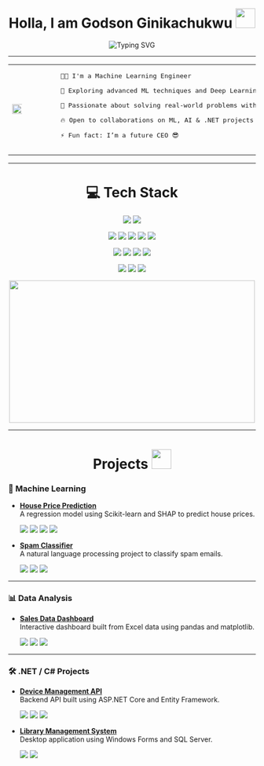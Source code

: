 <h1 align="center">
  Holla, I am Godson Ginikachukwu 
  <img src="https://media.giphy.com/media/hvRJCLFzcasrR4ia7z/giphy.gif" width="40px"/>
</h1>

<p align="center">
  <img src="https://readme-typing-svg.demolab.com?font=Fira+Code&duration=2500&pause=1000&center=true&vCenter=true&width=500&lines=Machine+Learning+Engineer+%F0%9F%92%BB;Data+Scientist+%F0%9F%93%88;C%23+.NET+Developer+%F0%9F%94%A7" alt="Typing SVG" />
</p>

<hr/>
<table>
  <tr>
    <td width="40%">
      <img src="https://i.imgur.com/0f2lvTY.gif" width="150%">
    </td>
    <td>
      <pre>
        👦🏻 I'm a Machine Learning Engineer<br>
        💯 Exploring advanced ML techniques and Deep Learning<br>
        🚀 Passionate about solving real-world problems with data<br>
        🔥 Open to collaborations on ML, AI & .NET projects<br>
        ⚡ Fun fact: I’m a future CEO 😎
      </pre>
    </td>
  </tr>
</table>



<hr/>
<h1 align="center">
  💻 Tech Stack
</h1>

<p align="center">
  <img src="https://img.shields.io/badge/Python-3776AB?style=for-the-badge&logo=python&logoColor=white"/>
  <img src="https://img.shields.io/badge/C%23-239120?style=for-the-badge&logo=c-sharp&logoColor=white"/>
</p>
<p align="center">
  <img src="https://img.shields.io/badge/Pandas-150458?style=for-the-badge&logo=pandas&logoColor=white"/>
  <img src="https://img.shields.io/badge/NumPy-013243?style=for-the-badge&logo=numpy&logoColor=white"/>
  <img src="https://img.shields.io/badge/Scikit--Learn-F7931E?style=for-the-badge&logo=scikit-learn&logoColor=white"/>
  <img src="https://img.shields.io/badge/Matplotlib-11557C?style=for-the-badge&logo=matplotlib&logoColor=white"/>
  <img src="https://img.shields.io/badge/Seaborn-477893?style=for-the-badge&logo=seaborn&logoColor=white"/>
</p>
<p align="center">
  <img src="https://img.shields.io/badge/Microsoft_Azure-0089D6?style=for-the-badge&logo=microsoftazure&logoColor=white"/>
  <img src="https://img.shields.io/badge/.NET-512BD4?style=for-the-badge&logo=dotnet&logoColor=white"/>
  <img src="https://img.shields.io/badge/Git-F05032?style=for-the-badge&logo=git&logoColor=white"/>
  <img src="https://img.shields.io/badge/SQL_Server-CC2927?style=for-the-badge&logo=microsoftsqlserver&logoColor=white"/>
</p>
<p align="center">
  <img src="https://img.shields.io/badge/Jupyter-FA0E00?style=for-the-badge&logo=jupyter&logoColor=white"/>
  <img src="https://img.shields.io/badge/Visual_Studio-5C2D91?style=for-the-badge&logo=visual-studio&logoColor=white"/>
  <img src="https://img.shields.io/badge/VS_Code-0078D4?style=for-the-badge&logo=visual-studio-code&logoColor=white"/>
</p>

<p align="center">
  <img src="https://media.giphy.com/media/SWoSkN6DxTszqIKEqv/giphy.gif" width="500" height="290">
</p>
<hr/>



<h1 align="center">
   Projects
  <img src="https://i.imgur.com/V2Gdteo.gif" width="40px" />
</h1>

<h3>
  🧠 Machine Learning
</h3>

- **[House Price Prediction](https://github.com/your-username/house-price-prediction)**  
  A regression model using Scikit-learn and SHAP to predict house prices.  
  <p>
    <img src="https://img.shields.io/badge/Python-3776AB?style=flat-square&logo=python&logoColor=white"/>
    <img src="https://img.shields.io/badge/Scikit--Learn-F7931E?style=flat-square&logo=scikit-learn&logoColor=white"/>
    <img src="https://img.shields.io/badge/Pandas-150458?style=flat-square&logo=pandas&logoColor=white"/>
    <img src="https://img.shields.io/badge/SHAP-FF5F00?style=flat-square&logoColor=white"/>
  </p>

- **[Spam Classifier](https://github.com/your-username/spam-classifier)**  
  A natural language processing project to classify spam emails.  
  <p>
    <img src="https://img.shields.io/badge/Python-3776AB?style=flat-square&logo=python&logoColor=white"/>
    <img src="https://img.shields.io/badge/NLTK-3C9D9B?style=flat-square&logoColor=white"/>
    <img src="https://img.shields.io/badge/Streamlit-FF4B4B?style=flat-square&logo=streamlit&logoColor=white"/>
  </p>

---

### 📊 Data Analysis

- **[Sales Data Dashboard](https://github.com/your-username/sales-dashboard)**  
  Interactive dashboard built from Excel data using pandas and matplotlib.  
  <p>
    <img src="https://img.shields.io/badge/Python-3776AB?style=flat-square&logo=python&logoColor=white"/>
    <img src="https://img.shields.io/badge/Pandas-150458?style=flat-square&logo=pandas&logoColor=white"/>
    <img src="https://img.shields.io/badge/Matplotlib-11557C?style=flat-square&logo=matplotlib&logoColor=white"/>
  </p>

---

### 🛠 .NET / C# Projects

- **[Device Management API](https://github.com/your-username/device-management-api)**  
  Backend API built using ASP.NET Core and Entity Framework.  
  <p>
    <img src="https://img.shields.io/badge/C%23-239120?style=flat-square&logo=c-sharp&logoColor=white"/>
    <img src="https://img.shields.io/badge/.NET-512BD4?style=flat-square&logo=dotnet&logoColor=white"/>
    <img src="https://img.shields.io/badge/EF%20Core-512BD4?style=flat-square&logo=.net&logoColor=white"/>
  </p>

- **[Library Management System](https://github.com/your-username/library-system)**  
  Desktop application using Windows Forms and SQL Server.  
  <p>
    <img src="https://img.shields.io/badge/C%23-239120?style=flat-square&logo=c-sharp&logoColor=white"/>
    <img src="https://img.shields.io/badge/SQL%20Server-CC2927?style=flat-square&logo=microsoft-sql-server&logoColor=white"/>
  </p>

